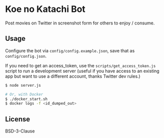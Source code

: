 # Koe no Katachi Bot

Post movies on Twitter in screenshot form for others to enjoy / consume.

## Usage

Configure the bot via `config/config.example.json`, save that as `config/config.json`. 

If you need to get an access_token, use the `scripts/get_access_token.js` script to run a development server
(useful if you have access to an existing app but want to use a different account, thanks Twitter dev rules.)

```bash
$ node server.js

# Or, with Docker
$ ./docker_start.sh
$ docker logs -f <id_dumped_out>
```

## License

BSD-3-Clause